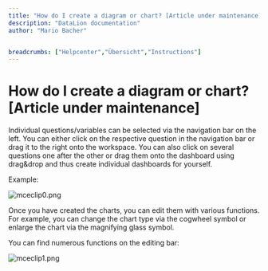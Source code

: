 ```yaml
---
title: "How do I create a diagram or chart? [Article under maintenance]"
description: "DataLion documentation"
author: "Mario Bacher"


breadcrumbs: ["Helpcenter","Übersicht","Instructions"]
---
```


# How do I create a diagram or chart? [Article under maintenance]

Individual questions/variables can be selected via the navigation bar on the left. You can either click on the respective question in the navigation bar or drag it to the right onto the workspace. You can also click on several questions one after the other or drag them onto the dashboard using drag&drop and thus create individual dashboards for yourself.

Example:

![mceclip0.png](/img/87130128.png)

Once you have created the charts, you can edit them with various functions. For example, you can change the chart type via the cogwheel symbol or enlarge the chart via the magnifying glass symbol.

You can find numerous functions on the editing bar:

![mceclip1.png](/img/87130135.png)
